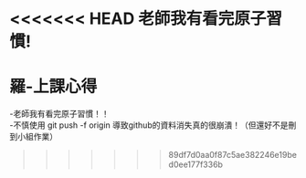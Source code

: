 <<<<<<< HEAD
老師我有看完原子習慣!
=======
<h1>羅-上課心得</h1> 

-老師我有看完原子習慣！！<br>
-不慎使用 git push -f origin <branch> 導致github的資料消失真的很崩潰！（但還好不是刪到小組作業）
>>>>>>> 89df7d0aa0f87c5ae382246e19bed0ee177f336b
